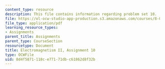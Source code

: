 ```yaml
---
content_type: resource
description: This file contains information regarding problem set 10.
file: https://ol-ocw-studio-app-production.s3.amazonaws.com/courses/8-07-electromagnetism-ii-fall-2012/8d4f5871118ce77171dbc61862d8f32b_MIT8_07F12_pset10.pdf
file_type: application/pdf
learning_resource_types:
- Assignments
parent_title: Assignments
parent_type: CourseSection
resourcetype: Document
title: Electromagnetism II, Assignment 10
type: OCWFile
uid: 8d4f5871-118c-e771-71db-c61862d8f32b
---
```


